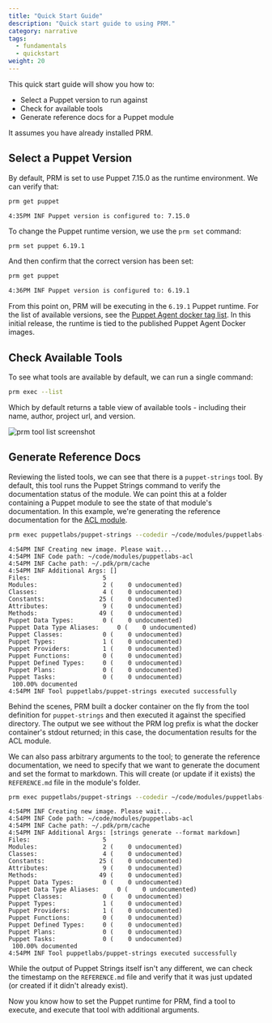 ```yaml
---
title: "Quick Start Guide"
description: "Quick start guide to using PRM."
category: narrative
tags:
  - fundamentals
  - quickstart
weight: 20
---
```


This quick start guide will show you how to:

* Select a Puppet version to run against
* Check for available tools
* Generate reference docs for a Puppet module

It assumes you have already installed PRM.

## Select a Puppet Version

By default, PRM is set to use Puppet 7.15.0 as the runtime environment.
We can verify that:

```sh
prm get puppet
```

```text
4:35PM INF Puppet version is configured to: 7.15.0
```

To change the Puppet runtime version, we use the `prm set` command:

```sh
prm set puppet 6.19.1
```

And then confirm that the correct version has been set:

```sh
prm get puppet
```

```sh
4:36PM INF Puppet version is configured to: 6.19.1
```

From this point on, PRM will be executing in the `6.19.1` Puppet runtime.
For the list of available versions, see the [Puppet Agent docker tag list](https://hub.docker.com/r/puppet/puppet-agent/tags).
In this initial release, the runtime is tied to the published Puppet Agent Docker images.

## Check Available Tools

To see what tools are available by default, we can run a single command:

```sh
prm exec --list
```

Which by default returns a table view of available tools - including their name, author, project url, and version.

![prm tool list screenshot](https://github.com/puppetlabs/prm/blob/main/docs/md/content/images/exec-list-tools.png?raw=true)

## Generate Reference Docs

Reviewing the listed tools, we can see that there is a `puppet-strings` tool.
By default, this tool runs the Puppet Strings command to verify the documentation status of the module.
We can point this at a folder containing a Puppet module to see the state of that module's documentation.
In this example, we're generating the reference documentation for the [ACL module](https://forge.puppet.com/puppetlabs/acl).

```sh
prm exec puppetlabs/puppet-strings --codedir ~/code/modules/puppetlabs-acl
```

```text
4:54PM INF Creating new image. Please wait...
4:54PM INF Code path: ~/code/modules/puppetlabs-acl
4:54PM INF Cache path: ~/.pdk/prm/cache
4:54PM INF Additional Args: []
Files:                    5
Modules:                  2 (    0 undocumented)
Classes:                  4 (    0 undocumented)
Constants:               25 (    0 undocumented)
Attributes:               9 (    0 undocumented)
Methods:                 49 (    0 undocumented)
Puppet Data Types:        0 (    0 undocumented)
Puppet Data Type Aliases:     0 (    0 undocumented)
Puppet Classes:           0 (    0 undocumented)
Puppet Types:             1 (    0 undocumented)
Puppet Providers:         1 (    0 undocumented)
Puppet Functions:         0 (    0 undocumented)
Puppet Defined Types:     0 (    0 undocumented)
Puppet Plans:             0 (    0 undocumented)
Puppet Tasks:             0 (    0 undocumented)
 100.00% documented
4:54PM INF Tool puppetlabs/puppet-strings executed successfully
```

Behind the scenes, PRM built a docker container on the fly from the tool definition for `puppet-strings` and then executed it against the specified directory.
The output we see without the PRM log prefix is what the docker container's stdout returned;
in this case, the documentation results for the ACL module.

We can also pass arbitrary arguments to the tool;
to generate the reference documentation, we need to specify that we want to generate the document and set the format to markdown.
This will create (or update if it exists) the `REFERENCE.md` file in the module's folder.

```sh
prm exec puppetlabs/puppet-strings --codedir ~/code/modules/puppetlabs-acl --toolArgs "strings generate --format markdown"
```

```text
4:54PM INF Creating new image. Please wait...
4:54PM INF Code path: ~/code/modules/puppetlabs-acl
4:54PM INF Cache path: ~/.pdk/prm/cache
4:54PM INF Additional Args: [strings generate --format markdown]
Files:                    5
Modules:                  2 (    0 undocumented)
Classes:                  4 (    0 undocumented)
Constants:               25 (    0 undocumented)
Attributes:               9 (    0 undocumented)
Methods:                 49 (    0 undocumented)
Puppet Data Types:        0 (    0 undocumented)
Puppet Data Type Aliases:     0 (    0 undocumented)
Puppet Classes:           0 (    0 undocumented)
Puppet Types:             1 (    0 undocumented)
Puppet Providers:         1 (    0 undocumented)
Puppet Functions:         0 (    0 undocumented)
Puppet Defined Types:     0 (    0 undocumented)
Puppet Plans:             0 (    0 undocumented)
Puppet Tasks:             0 (    0 undocumented)
 100.00% documented
4:54PM INF Tool puppetlabs/puppet-strings executed successfully
```

While the output of Puppet Strings itself isn't any different, we can check the timestamp on the `REFERENCE.md` file and verify that it was just updated (or created if it didn't already exist).

Now you know how to set the Puppet runtime for PRM, find a tool to execute, and execute that tool with additional arguments.
